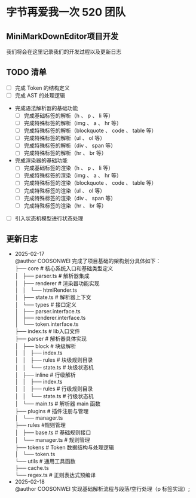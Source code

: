 # 字节再爱我一次 520 团队
## MiniMarkDownEditor项目开发
我们将会在这里记录我们的开发过程以及更新日志

## TODO 清单
- [ ] 完成 Token 的结构定义
- [ ] 完成 AST 的处理逻辑 
- 完成语法解析器的基础功能
    - [ ] 完成基础标签的解析（h 、 p 、 li 等）
    - [ ] 完成特殊标签的解析（img 、 a 、 hr 等）
    - [ ] 完成特殊标签的解析（blockquote 、 code 、 table 等）
    - [ ] 完成特殊标签的解析（ul 、 ol 等）
    - [ ] 完成特殊标签的解析（div 、 span 等）
    - [ ] 完成特殊标签的解析（hr 、 br 等）

- 完成渲染器的基础功能
    - [ ] 完成基础标签的渲染（h 、 p 、 li 等）
    - [ ] 完成特殊标签的渲染（img 、 a 、 hr 等）
    - [ ] 完成特殊标签的渲染（blockquote 、 code 、 table 等）
    - [ ] 完成特殊标签的渲染（ul 、 ol 等）
    - [ ] 完成特殊标签的渲染（div 、 span 等）
    - [ ] 完成特殊标签的渲染（hr 、 br 等）

- [ ] 引入状态机模型进行状态处理

## 更新日志
- 2025-02-17 <br>
  @author COOSONWEI 完成了项目基础的架构划分具体如下：<br>
├── core # 核心系统入口和基础类型定义 <br>
│   ├── parser.ts # 解析器集成<br>
│   ├── renderer # 渲染器功能实现 <br>
│   │   └── htmlRender.ts <br>
│   ├── state.ts # 解析器上下文<br>
│   └── types # 接口定义<br>
│       ├── parser.interface.ts <br>
│       ├── renderer.interface.ts <br>
│       └── token.interface.ts <br>
├── index.ts # lib入口文件 <br>
├── parser # 解析器具体实现 <br>
│   ├── block # 块级解析 <br>
│   │   ├── index.ts <br>
│   │   ├── rules # 块级规则目录 <br>
│   │   └── state.ts # 块级状态机 <br>
│   ├── inline # 行级解析 <br>
│   │   ├── index.ts <br>
│   │   ├── rules # 行级规则目录 <br>
│   │   └── state.ts # 行级状态机 <br>
│   └── main.ts # 解析器 main 函数<br>
├── plugins # 插件注册与管理 <br>
│   └── manager.ts <br>
├── rules #规则管理 <br>
│   ├── base.ts # 基础规则接口<br>
│   └── manager.ts # 规则管理<br>
├── tokens # Token 数据结构与处理逻辑<br>
│   └── token.ts <br>
└── utils # 通用工具函数<br>
    ├── cache.ts <br>
    └── regex.ts # 正则表达式预编译<br>
- 2025-02-18 <br>
  @author COOSONWEI 实现基础解析流程与段落/空行处理（p 标签实现）;